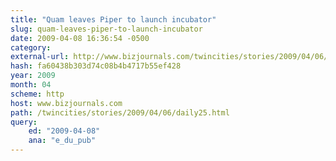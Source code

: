 ```yaml
---
title: "Quam leaves Piper to launch incubator"
slug: quam-leaves-piper-to-launch-incubator
date: 2009-04-08 16:36:54 -0500
category: 
external-url: http://www.bizjournals.com/twincities/stories/2009/04/06/daily25.html?ed=2009-04-08&ana=e_du_pub
hash: fa60438b303d74c08b4b4717b55ef428
year: 2009
month: 04
scheme: http
host: www.bizjournals.com
path: /twincities/stories/2009/04/06/daily25.html
query:
    ed: "2009-04-08"
    ana: "e_du_pub"
---
```



